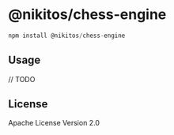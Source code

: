 # @nikitos/chess-engine

```javascript
npm install @nikitos/chess-engine
```

## Usage

// TODO

## License

Apache License Version 2.0
